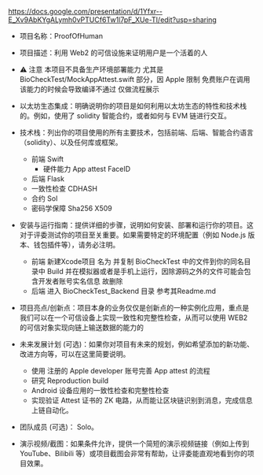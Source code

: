 https://docs.google.com/presentation/d/1Yfxr--E_Xv9AbKYgALymh0vPTUCf6Tw1l7pF_XUe-TI/edit?usp=sharing

- 项目名称：ProofOfHuman

- 项目描述：利用 Web2 的可信设施来证明用户是一个活着的人

- ⚠️ 注意 本项目不具备生产环境部署能力 尤其是 BioCheckTest/MockAppAttest.swift 部分，因 Apple 限制 免费账户在调用该能力的时候会导致编译不通过 仅做流程展示

- 以太坊生态集成：明确说明你的项目是如何利用以太坊生态的特性和技术栈的。例如，使用了 solidity 智能合约，或者如何与 EVM 链进行交互。

- 技术栈：列出你的项目使用的所有主要技术，包括前端、后端、智能合约语言（solidity）、以及任何库或框架。
  - 前端 Swift
    - 硬件能力 App attest FaceID
  - 后端 Flask
  - 一致性检查 CDHASH 
  - 合约 Sol
  - 密码学保障 Sha256 X509

- 安装与运行指南：提供详细的步骤，说明如何安装、部署和运行你的项目。这对于评委测试你的项目至关重要。如果需要特定的环境配置（例如 Node.js 版本、钱包插件等），请务必注明。
  - 前端 新建Xcode项目 名为 并复制 BioCheckTest 中的文件到你的同名目录中 Build 并在模拟器或者是手机上运行，因除源码之外的文件可能会包含开发者账号实名信息 故删除
  - 后端 进入 BioCheckTest_Backend 目录 参考其Readme.md

- 项目亮点/创新点：项目本身的业务仅仅是创新点的一种实例化应用，重点是我们可以在一个可信设备上实现一致性和完整性检查，从而可以使用 WEB2 的可信对象实现向链上输送数据的能力的

- 未来发展计划 (可选)：如果你对项目有未来的规划，例如希望添加的新功能、改进方向等，可以在这里简要说明。
  - 使用 注册的 Apple developer 账号完善 App attest 的流程
  - 研究 Reproduction build
  - Android 设备应用的一致性检查和完整性检查
  - 实现验证 Attest 证书的 ZK 电路，从而能让区块链识别到消息，完成信息上链自动化。

- 团队成员 (可选)： Solo。

- 演示视频/截图：如果条件允许，提供一个简短的演示视频链接（例如上传到 YouTube、Bilibili 等）或项目截图会非常有帮助，让评委能直观地看到你的项目效果。
